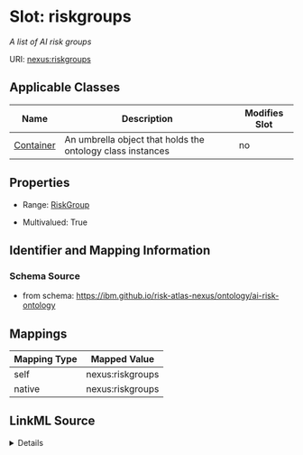 

# Slot: riskgroups


_A list of AI risk groups_





URI: [nexus:riskgroups](https://ibm.github.io/risk-atlas-nexus/ontology/riskgroups)



<!-- no inheritance hierarchy -->





## Applicable Classes

| Name | Description | Modifies Slot |
| --- | --- | --- |
| [Container](Container.md) | An umbrella object that holds the ontology class instances |  no  |







## Properties

* Range: [RiskGroup](RiskGroup.md)

* Multivalued: True





## Identifier and Mapping Information







### Schema Source


* from schema: https://ibm.github.io/risk-atlas-nexus/ontology/ai-risk-ontology




## Mappings

| Mapping Type | Mapped Value |
| ---  | ---  |
| self | nexus:riskgroups |
| native | nexus:riskgroups |




## LinkML Source

<details>
```yaml
name: riskgroups
description: A list of AI risk groups
from_schema: https://ibm.github.io/risk-atlas-nexus/ontology/ai-risk-ontology
rank: 1000
alias: riskgroups
owner: Container
domain_of:
- Container
range: RiskGroup
multivalued: true
inlined: true
inlined_as_list: true

```
</details>
